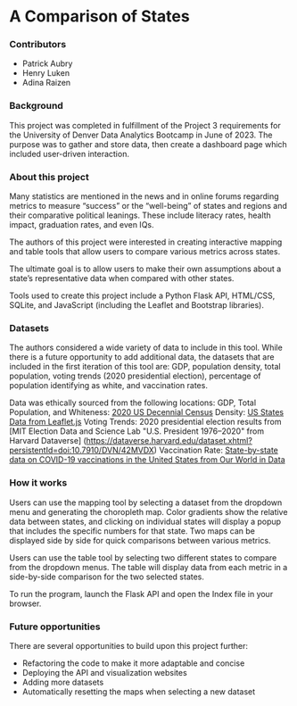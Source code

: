 # A Comparison of States

### Contributors
* Patrick Aubry
* Henry Luken
* Adina Raizen

### Background
This project was completed in fulfillment of the Project 3 requirements for the University of Denver Data Analytics Bootcamp in June of 2023. The purpose was to gather and store data, then create a dashboard page which included user-driven interaction.

### About this project
Many statistics are mentioned in the news and in online forums regarding metrics to measure “success” or the “well-being” of states and regions and their comparative political leanings. These include literacy rates, health impact, graduation rates, and even IQs. 

The authors of this project were interested in creating interactive mapping and table tools that allow users to compare various metrics across states.

The ultimate goal is to allow users to make their own assumptions about a state’s representative data when compared with other states.

Tools used to create this project include a Python Flask API, HTML/CSS, SQLite, and JavaScript (including the Leaflet and Bootstrap libraries).

### Datasets
The authors considered a wide variety of data to include in this tool. While there is a future opportunity to add additional data, the datasets that are included in the first iteration of this tool are: GDP, population density, total population, voting trends (2020 presidential election), percentage of population identifying as white, and vaccination rates. 

Data was ethically sourced from the following locations:
GDP, Total Population, and Whiteness: [2020 US Decennial Census](https://www.census.gov/data/developers/data-sets/decennial-census.html)
Density: [US States Data from Leaflet.js](https://leafletjs.com/examples/choropleth/us-states.js)
Voting Trends: 2020 presidential election results from [MIT Election Data and Science Lab "U.S. President 1976–2020" from Harvard Dataverse] (https://dataverse.harvard.edu/dataset.xhtml?persistentId=doi:10.7910/DVN/42MVDX)
Vaccination Rate: [State-by-state data on COVID-19 vaccinations in the United States from Our World in Data](https://ourworldindata.org/us-states-vaccinations)

### How it works
Users can use the mapping tool by selecting a dataset from the dropdown menu and generating the choropleth map. Color gradients show the relative data between states, and clicking on individual states will display a popup that includes the specific numbers for that state. Two maps can be displayed side by side for quick comparisons between various metrics.

Users can use the table tool by selecting two different states to compare from the dropdown menus. The table will display data from each metric in a side-by-side comparison for the two selected states.

To run the program, launch the Flask API and open the Index file in your browser.

### Future opportunities
There are several opportunities to build upon this project further:
* Refactoring the code to make it more adaptable and concise
* Deploying the API and visualization websites
* Adding more datasets
* Automatically resetting the maps when selecting a new dataset
